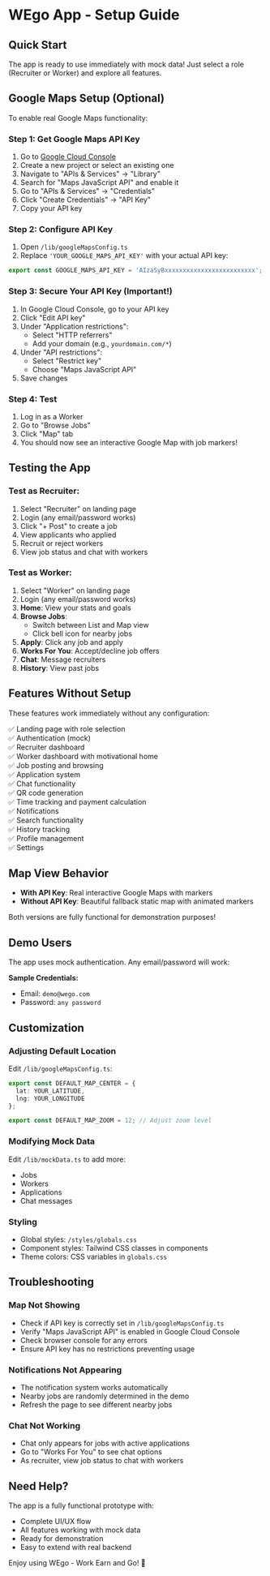 # WEgo App - Setup Guide

## Quick Start

The app is ready to use immediately with mock data! Just select a role (Recruiter or Worker) and explore all features.

## Google Maps Setup (Optional)

To enable real Google Maps functionality:

### Step 1: Get Google Maps API Key

1. Go to [Google Cloud Console](https://console.cloud.google.com/)
2. Create a new project or select an existing one
3. Navigate to "APIs & Services" → "Library"
4. Search for "Maps JavaScript API" and enable it
5. Go to "APIs & Services" → "Credentials"
6. Click "Create Credentials" → "API Key"
7. Copy your API key

### Step 2: Configure API Key

1. Open `/lib/googleMapsConfig.ts`
2. Replace `'YOUR_GOOGLE_MAPS_API_KEY'` with your actual API key:

```typescript
export const GOOGLE_MAPS_API_KEY = 'AIzaSyBxxxxxxxxxxxxxxxxxxxxxxxxx';
```

### Step 3: Secure Your API Key (Important!)

1. In Google Cloud Console, go to your API key
2. Click "Edit API key"
3. Under "Application restrictions":
   - Select "HTTP referrers"
   - Add your domain (e.g., `yourdomain.com/*`)
4. Under "API restrictions":
   - Select "Restrict key"
   - Choose "Maps JavaScript API"
5. Save changes

### Step 4: Test

1. Log in as a Worker
2. Go to "Browse Jobs"
3. Click "Map" tab
4. You should now see an interactive Google Map with job markers!

## Testing the App

### Test as Recruiter:
1. Select "Recruiter" on landing page
2. Login (any email/password works)
3. Click "+ Post" to create a job
4. View applicants who applied
5. Recruit or reject workers
6. View job status and chat with workers

### Test as Worker:
1. Select "Worker" on landing page
2. Login (any email/password works)
3. **Home**: View your stats and goals
4. **Browse Jobs**: 
   - Switch between List and Map view
   - Click bell icon for nearby jobs
5. **Apply**: Click any job and apply
6. **Works For You**: Accept/decline job offers
7. **Chat**: Message recruiters
8. **History**: View past jobs

## Features Without Setup

These features work immediately without any configuration:

✅ Landing page with role selection  
✅ Authentication (mock)  
✅ Recruiter dashboard  
✅ Worker dashboard with motivational home  
✅ Job posting and browsing  
✅ Application system  
✅ Chat functionality  
✅ QR code generation  
✅ Time tracking and payment calculation  
✅ Notifications  
✅ Search functionality  
✅ History tracking  
✅ Profile management  
✅ Settings  

## Map View Behavior

- **With API Key**: Real interactive Google Maps with markers
- **Without API Key**: Beautiful fallback static map with animated markers

Both versions are fully functional for demonstration purposes!

## Demo Users

The app uses mock authentication. Any email/password will work:

**Sample Credentials:**
- Email: `demo@wego.com`
- Password: `any password`

## Customization

### Adjusting Default Location

Edit `/lib/googleMapsConfig.ts`:

```typescript
export const DEFAULT_MAP_CENTER = {
  lat: YOUR_LATITUDE,
  lng: YOUR_LONGITUDE
};

export const DEFAULT_MAP_ZOOM = 12; // Adjust zoom level
```

### Modifying Mock Data

Edit `/lib/mockData.ts` to add more:
- Jobs
- Workers
- Applications
- Chat messages

### Styling

- Global styles: `/styles/globals.css`
- Component styles: Tailwind CSS classes in components
- Theme colors: CSS variables in `globals.css`

## Troubleshooting

### Map Not Showing
- Check if API key is correctly set in `/lib/googleMapsConfig.ts`
- Verify "Maps JavaScript API" is enabled in Google Cloud Console
- Check browser console for any errors
- Ensure API key has no restrictions preventing usage

### Notifications Not Appearing
- The notification system works automatically
- Nearby jobs are randomly determined in the demo
- Refresh the page to see different nearby jobs

### Chat Not Working
- Chat only appears for jobs with active applications
- Go to "Works For You" to see chat options
- As recruiter, view job status to chat with workers

## Need Help?

The app is a fully functional prototype with:
- Complete UI/UX flow
- All features working with mock data
- Ready for demonstration
- Easy to extend with real backend

Enjoy using WEgo - Work Earn and Go! 🚀
